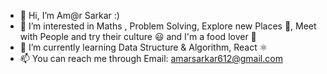 - 👋 Hi, I’m Am@r Sarkar :)
- 👀 I’m interested in Maths , Problem Solving, Explore new Places 🚀, Meet with People and try their culture 😃 and I'm a food lover 🍔
- 🌱 I’m currently learning Data Structure & Algorithm, React ⚛️ 
- 📫 You can reach me through Email: amarsarkar612@gmail.com

